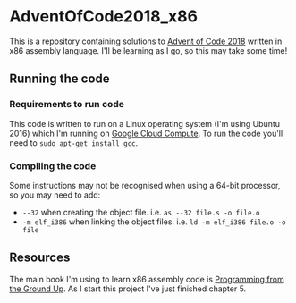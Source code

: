 # AdventOfCode2018_x86
This is a repository containing solutions to [Advent of Code 2018](https://adventofcode.com/2018) written in x86 assembly language. I'll be learning as I go, so this may take some time!

## Running the code
### Requirements to run code
This code is written to run on a Linux operating system (I'm using Ubuntu 2016) which I'm running on [Google Cloud Compute](https://cloud.google.com/).
To run the code you'll need to `sudo apt-get install gcc`.

### Compiling the code
Some instructions may not be recognised when using a 64-bit processor, so you may need to add:
- `--32` when creating the object file. i.e. `as --32 file.s -o file.o`
- `-m elf_i386` when linking the object files. i.e. `ld -m elf_i386 file.o -o file`

## Resources
The main book I'm using to learn x86 assembly code is [Programming from the Ground Up](http://programminggroundup.blogspot.com/). As I start this project I've just finished chapter 5.
